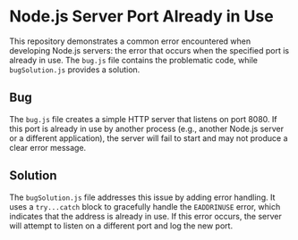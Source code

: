 # Node.js Server Port Already in Use

This repository demonstrates a common error encountered when developing Node.js servers: the error that occurs when the specified port is already in use. The `bug.js` file contains the problematic code, while `bugSolution.js` provides a solution.

## Bug

The `bug.js` file creates a simple HTTP server that listens on port 8080. If this port is already in use by another process (e.g., another Node.js server or a different application), the server will fail to start and may not produce a clear error message.

## Solution

The `bugSolution.js` file addresses this issue by adding error handling.  It uses a `try...catch` block to gracefully handle the `EADDRINUSE` error, which indicates that the address is already in use. If this error occurs, the server will attempt to listen on a different port and log the new port.
